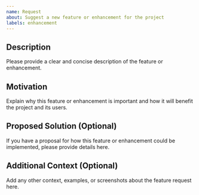 ```yaml
---
name: Request
about: Suggest a new feature or enhancement for the project
labels: enhancement
---
```


## Description

Please provide a clear and concise description of the feature or enhancement.

## Motivation

Explain why this feature or enhancement is important and how it will benefit the project and its users.

## Proposed Solution (Optional)

If you have a proposal for how this feature or enhancement could be implemented, please provide details here.

## Additional Context (Optional)

Add any other context, examples, or screenshots about the feature request here.
